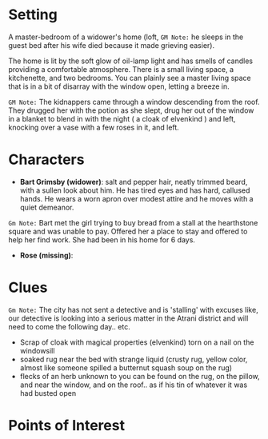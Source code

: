 # Setting

A master-bedroom of a widower's home (loft, `GM Note:` he sleeps in the guest bed after his wife died because it made grieving easier). 

The home is lit by the soft glow of oil-lamp light and has smells of candles providing a comfortable atmosphere. There is a small living space, a kitchenette, and two bedrooms. You can plainly see a master living space that is in a bit of disarray with the window open, letting a breeze in. 

`GM Note:` The kidnappers came through a window descending from the roof. They drugged her with the potion as she slept, drug her out of the window in a blanket to blend in with the night ( a cloak of elvenkind ) and left, knocking over a vase with a few roses in it, and left.

# Characters

- **Bart Grimsby (widower)**: salt and pepper hair, neatly trimmed beard, with a sullen look about him. He has tired eyes and has hard, callused hands. He wears a worn apron over modest attire and he moves with a quiet demeanor.

`Gm Note:` Bart met the girl trying to buy bread from a stall at the hearthstone square and was unable to pay. Offered her a place to stay and offered to help her find work. She had been in his home for 6 days.

- **Rose (missing)**: 

# Clues

`Gm Note:` The city has not sent a detective and is 'stalling' with excuses like, our detective is looking into a serious matter in the Atrani district and will need to come the following day.. etc.

- Scrap of cloak with magical properties (elvenkind) torn on a nail on the windowsill
- soaked rug near the bed with strange liquid (crusty rug, yellow color, almost like someone spilled a butternut squash soup on the rug)
- flecks of an herb unknown to you can be found on the rug, on the pillow, and near the window, and on the roof.. as if his tin of whatever it was had busted open 

# Points of Interest